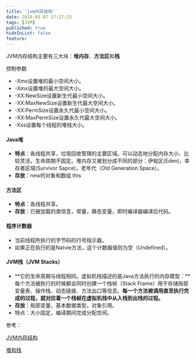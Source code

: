 ```yaml
---
title: 'jvm内存结构'
date: 2019-03-07 17:27:23
tags: [JVM]
published: true
hideInList: false
feature: 
---
```


JVM内存结构主要有三大块：**堆内存**、**方法区**和**栈**

<!--more-->

控制参数

- -Xms设置堆的最小空间大小。
- -Xmx设置堆的最大空间大小。
- -XX:NewSize设置新生代最小空间大小。
- -XX:MaxNewSize设置新生代最大空间大小。
- -XX:PermSize设置永久代最小空间大小。
- -XX:MaxPermSize设置永久代最大空间大小。
- -Xss设置每个线程的堆栈大小。

#### Java堆

- **特点**：各线程共享，垃圾回收管理的主要区域。可以动态地分配内存大小、比较灵活，生命周期不固定。堆内存又被划分成不同的部分：伊甸区(Eden)，幸存者区域(Survivor Sapce)，老年代（Old Generation Space）。
- **存放**：new的对象和数组 this

#### 方法区

* **特点**：各线程共享。
* **存放**：已被加载的类信息，常量，静态变量，即时编译器编译后代码。

#### 程序计数器

* 当前线程所执行的字节码的行号指示器。
* 如果正在执行的是Natvie方法，这个计数器值则为空（Undefined）。

#### JVM栈（JVM Stacks）

* **它的生命周期与线程相同。虚拟机栈描述的是Java方法执行的内存模型：**每个方法被执行的时候都会同时创建一个栈帧（Stack Frame）用于存储局部变量表、操作栈、动态链接、方法出口等信息。**每一个方法被调用直至执行完成的过程，就对应着一个栈帧在虚拟机栈中从入栈到出栈的过程。**
* **存放**：局部变量，基本数据类型，对象引用。
* 特点：大小固定，编译期间完成分配空间。

参考：

[JVM内存结构](https://mp.weixin.qq.com/s?__biz=MzI4NDY5Mjc1Mg==&mid=2247483949&idx=1&sn=8b69d833bbc805e63d5b2fa7c73655f5&chksm=ebf6da52dc815344add64af6fb78fee439c8c27b539b3c0e87d8f6861c8422144d516ae0a837&scene=21#wechat_redirect)

[堆和栈](https://www.jianshu.com/p/bfa5337ef59e)







